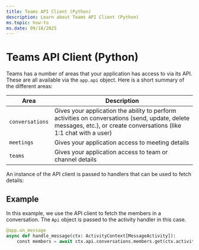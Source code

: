 ```yaml
---
title: Teams API Client (Python)
description: Learn about Teams API Client (Python)
ms.topic: how-to
ms.date: 09/18/2025
---
```


# Teams API Client (Python)

Teams has a number of areas that your application has access to via its API. These are all available via the `app.api` object. Here is a short summary of the different areas:

| Area | Description |
|------|-------------|
| `conversations` | Gives your application the ability to perform activities on conversations (send, update, delete messages, etc.), or create conversations (like 1:1 chat with a user) |
| `meetings` | Gives your application access to meeting details |
| `teams` | Gives your application access to team or channel details |


An instance of the API client is passed to handlers that can be used to fetch details:

## Example

In this example, we use the API client to fetch the members in a conversation. The `Api` object is passed to the activity handler in this case.

```python
@app.on_message
async def handle_message(ctx: ActivityContext[MessageActivity]):
    const members = await ctx.api.conversations.members.get(ctx.activity.conversation.id)
```
